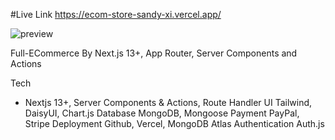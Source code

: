 #Live Link
https://ecom-store-sandy-xi.vercel.app/

<img src="./public/images/Screenshot(1).png" alt="preview"/>

Full-ECommerce By Next.js 13+, App Router, Server Components and Actions

Tech

- Nextjs 13+, Server Components & Actions, Route Handler
  UI
  Tailwind, DaisyUI, Chart.js
  Database
  MongoDB, Mongoose
  Payment
  PayPal, Stripe
  Deployment
  Github, Vercel, MongoDB Atlas
  Authentication
  Auth.js
